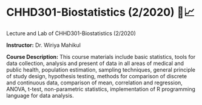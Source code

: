 # CHHD301-Biostatistics (2/2020) 🧬📈
Lecture and Lab of CHHD301-Biostatistics (2/2020)

<b>Instructor:</b> Dr. Wiriya Mahikul

<b>Course Description:</b> This course materials include basic statistics, tools for data collection, analysis and present of data in all areas of medical and public health,  population estimation, sampling techniques, general principle of study design, hypothesis testing, methods for comparison of discrete and continuous data, comparison of mean, correlation and regression, ANOVA, t-test, non-parametric statistics, implementation of R programming language for data analysis. 
